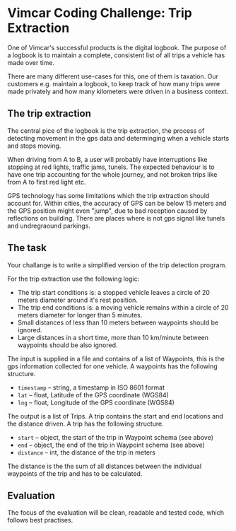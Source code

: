 # Vimcar Coding Challenge: Trip Extraction

One of Vimcar's successful products is the digital logbook. The purpose
of a logbook is to maintain a complete, consistent list of all trips a 
vehicle has made over time. 

There are many different use-cases for this, one of them is taxation. 
Our customers e.g. maintain a logbook, to keep track of how many trips were 
made privately and how many kilometers were driven in a business context.


## The trip extraction

The central pice of the logbook is the trip extraction, the process of detecting movement 
in the gps data and determinging when a vehicle starts and stops moving.


When driving from A to B, a user will probably have interruptions like stopping at red lights, 
traffic jams, tunels.  The expected behaviour is to have one trip accounting for 
the whole journey, and not broken trips like from A to first red light etc.


GPS technology has some limitations which the trip extraction should account for. 
Within cities, the accuracy of GPS can be below 15 meters and the GPS position might even "jump", 
due to bad reception caused by reflections on building. There are places where is not gps signal
like tunels and undregraound parkings.


## The task

Your challange is to write a simplified version of the trip detection program.


For the trip extraction use the following logic:

- The trip start conditions is: a stopped vehicle leaves a circle of 20 meters diameter 
around it's rest position.
- The trip end conditions is: a moving vehicle remains within a circle of 20 meters 
diameter for longer than 5 minutes.
- Small distances of less than 10 meters between waypoints should be ignored.
- Large distances in a short time, more than 10 km/minute between waypoints should be also ignored.


The input is supplied in a file and contains of a list of Waypoints, this is the gps information 
collected for one vehicle. A waypoints has the following structure. 

- `timestamp` – string, a timestamp in ISO 8601 format
- `lat` – float, Latitude of the GPS coordinate (WGS84)
- `lng` – float, Longitude of the GPS coordinate (WGS84)

The output is a list of Trips. A trip contains the start and end locations and the distance driven.
A trip has the following structure. 

- `start` – object, the start of the trip in Waypoint schema (see above)
- `end` – object, the end of the trip in Waypoint schema (see above)
- `distance` – int, the distance of the trip in meters

The distance is the the sum of all distances between the individual waypoints of the trip and has to be 
calculated.


## Evaluation

The focus of the evaluation will be clean, readable and tested code, which follows best practises.
